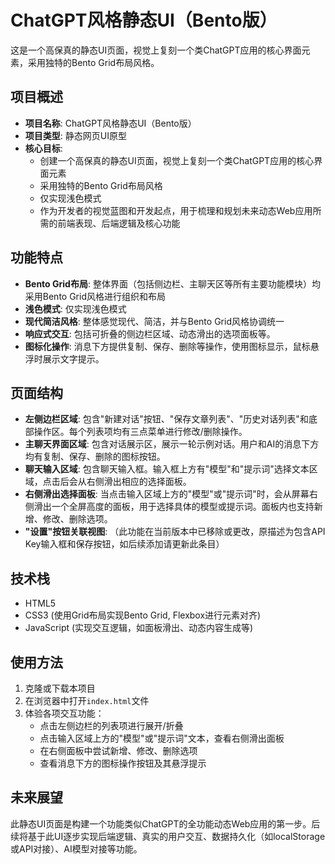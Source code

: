 # ChatGPT风格静态UI（Bento版）

这是一个高保真的静态UI页面，视觉上复刻一个类ChatGPT应用的核心界面元素，采用独特的Bento Grid布局风格。

## 项目概述

- **项目名称**: ChatGPT风格静态UI（Bento版）
- **项目类型**: 静态网页UI原型
- **核心目标**:
  - 创建一个高保真的静态UI页面，视觉上复刻一个类ChatGPT应用的核心界面元素
  - 采用独特的Bento Grid布局风格
  - 仅实现浅色模式
  - 作为开发者的视觉蓝图和开发起点，用于梳理和规划未来动态Web应用所需的前端表现、后端逻辑及核心功能

## 功能特点

- **Bento Grid布局**: 整体界面（包括侧边栏、主聊天区等所有主要功能模块）均采用Bento Grid风格进行组织和布局
- **浅色模式**: 仅实现浅色模式
- **现代简洁风格**: 整体感觉现代、简洁，并与Bento Grid风格协调统一
- **响应式交互**: 包括可折叠的侧边栏区域、动态滑出的选项面板等。
- **图标化操作**: 消息下方提供复制、保存、删除等操作，使用图标显示，鼠标悬浮时展示文字提示。

## 页面结构

- **左侧边栏区域**: 包含"新建对话"按钮、"保存文章列表"、"历史对话列表"和底部操作区。每个列表项均有三点菜单进行修改/删除操作。
- **主聊天界面区域**: 包含对话展示区，展示一轮示例对话。用户和AI的消息下方均有复制、保存、删除的图标按钮。
- **聊天输入区域**: 包含聊天输入框。输入框上方有"模型"和"提示词"选择文本区域，点击后会从右侧滑出相应的选择面板。
- **右侧滑出选择面板**: 当点击输入区域上方的"模型"或"提示词"时，会从屏幕右侧滑出一个全屏高度的面板，用于选择具体的模型或提示词。面板内也支持新增、修改、删除选项。
- **"设置"按钮关联视图**: （此功能在当前版本中已移除或更改，原描述为包含API Key输入框和保存按钮，如后续添加请更新此条目）

## 技术栈

- HTML5
- CSS3 (使用Grid布局实现Bento Grid, Flexbox进行元素对齐)
- JavaScript (实现交互逻辑，如面板滑出、动态内容生成等)

## 使用方法

1. 克隆或下载本项目
2. 在浏览器中打开`index.html`文件
3. 体验各项交互功能：
    - 点击左侧边栏的列表项进行展开/折叠
    - 点击输入区域上方的"模型"或"提示词"文本，查看右侧滑出面板
    - 在右侧面板中尝试新增、修改、删除选项
    - 查看消息下方的图标操作按钮及其悬浮提示

## 未来展望

此静态UI页面是构建一个功能类似ChatGPT的全功能动态Web应用的第一步。后续将基于此UI逐步实现后端逻辑、真实的用户交互、数据持久化（如localStorage或API对接）、AI模型对接等功能。 